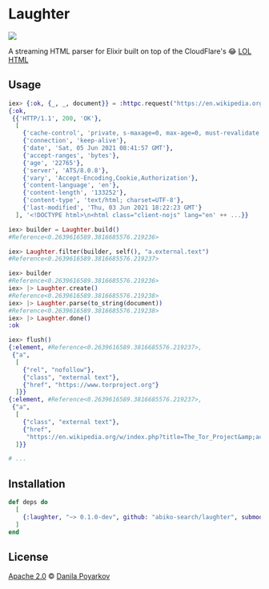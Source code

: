 # Laughter

![](https://github.com/dannote/tongue/workflows/Elixir%20CI/badge.svg)

A streaming HTML parser for Elixir built on top of the CloudFlare's 😂 [LOL HTML](https://github.com/cloudflare/lol-html)

## Usage

```elixir
iex> {:ok, {_, _, document}} = :httpc.request("https://en.wikipedia.org/wiki/The_Tor_Project")
{:ok,
 {{'HTTP/1.1', 200, 'OK'},
  [
    {'cache-control', 'private, s-maxage=0, max-age=0, must-revalidate'},
    {'connection', 'keep-alive'},
    {'date', 'Sat, 05 Jun 2021 08:41:57 GMT'},
    {'accept-ranges', 'bytes'},
    {'age', '22765'},
    {'server', 'ATS/8.0.8'},
    {'vary', 'Accept-Encoding,Cookie,Authorization'},
    {'content-language', 'en'},
    {'content-length', '133252'},
    {'content-type', 'text/html; charset=UTF-8'},
    {'last-modified', 'Thu, 03 Jun 2021 18:22:23 GMT'}
  ], '<!DOCTYPE html>\n<html class="client-nojs" lang="en' ++ ...}}

iex> builder = Laughter.build()
#Reference<0.2639616589.3816685576.219236>

iex> Laughter.filter(builder, self(), "a.external.text")          
#Reference<0.2639616589.3816685576.219237>

iex> builder
#Reference<0.2639616589.3816685576.219236>
iex> |> Laughter.create()
#Reference<0.2639616589.3816685576.219238>
iex> |> Laughter.parse(to_string(document))
#Reference<0.2639616589.3816685576.219238>
iex> |> Laughter.done()
:ok

iex> flush()
{:element, #Reference<0.2639616589.3816685576.219237>,
 {"a",
  [
    {"rel", "nofollow"},
    {"class", "external text"},
    {"href", "https://www.torproject.org"}
  ]}}
{:element, #Reference<0.2639616589.3816685576.219237>,
 {"a",
  [
    {"class", "external text"},
    {"href",
     "https://en.wikipedia.org/w/index.php?title=The_Tor_Project&amp;action=edit"}
  ]}}

# ...
```


## Installation

```elixir
def deps do
  [
    {:laughter, "~> 0.1.0-dev", github: "abiko-search/laughter", submodules: true}
  ]
end
```

## License

[Apache 2.0] © [Danila Poyarkov]

[Apache 2.0]: LICENSE
[Danila Poyarkov]: http://dannote.net
